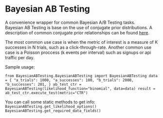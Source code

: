 # Bayesian AB Testing

A convenience wrapper for common Bayesian A/B Testing tasks.  
Bayesian AB Testing is base on the use of conjugate prior distributions. A description of common conjugate prior relationships can be found [here](https://en.wikipedia.org/wiki/Conjugate_prior).

The most common use case is when the metric of interest is a measure of K successes in N trials, such as a click-through-rate. Another common use case is a Poisson proccess (k events per interval) such as signups or api traffic per day.

Sample usage:

`
from BayesianABTesting.BayesianABTesting import BayesianABTesting
data = {
  "a_trials": 1000,
  "a_successes": 100,
  "b_trials": 2000,
  "b_successes": 201,
}
ab_test_ctr = BayesianABTesting(likelihood_function="binomial", data=data)
result = ab_test_ctr.execute_test(metric="CTR")
`

You can call some static methods to get info:
`
BayesianABTesting.get_likelihood_options()
BayesianABTesting.get_required_data_fields()
`
